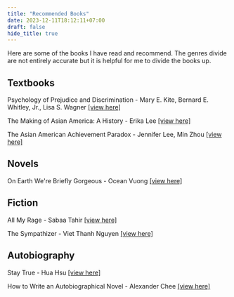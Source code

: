 ```yaml
---
title: "Recommended Books"
date: 2023-12-11T18:12:11+07:00
draft: false
hide_title: true
---
```


Here are some of the books I have read and recommend. The genres divide are not entirely accurate but it is helpful for me to divide the books up.

## Textbooks

Psychology of Prejudice and Discrimination - Mary E. Kite, Bernard E. Whitley, Jr., Lisa S. Wagner [[view here]](https://www.routledge.com/Psychology-of-Prejudice-and-Discrimination/Kite-Whitley-Jr-Wagner/p/book/9780367408176)

The Making of Asian America: A History - Erika Lee [[view here]](http://www.erikalee.org/the-making-of-asian-america/)

The Asian American Achievement Paradox - Jennifer Lee, Min Zhou [[view here]](https://www.russellsage.org/asian-american-achievement-paradox)

## Novels

On Earth We're Briefly Gorgeous - Ocean Vuong [[view here]](https://www.oceanvuong.com/copy-of-home)

## Fiction

All My Rage - Sabaa Tahir [[view here]](https://sabaatahir.com/all-my-rage-2/)

The Sympathizer - Viet Thanh Nguyen [[view here]](https://vietnguyen.info/2014/sympathizer)

## Autobiography

Stay True - Hua Hsu [[view here]](https://byhuahsu.com/)

How to Write an Autobiographical Novel - Alexander Chee [[view here]](https://www.alexanderchee.net/autobiographical-novel)
